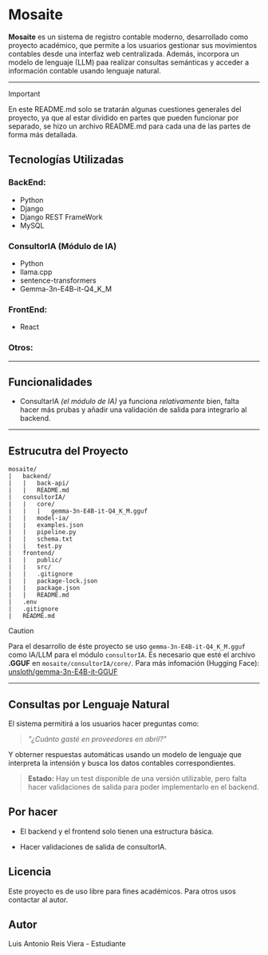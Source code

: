 # Mosaite

**Mosaite** es un sistema de registro contable moderno, desarrollado como proyecto académico, que permite a los usuarios gestionar sus movimientos contables desde una interfaz web centralizada. Además, incorpora un modelo de lenguaje (LLM) paa realizar consultas semánticas y acceder a información contable usando lenguaje natural.

---

>[!IMPORTANT]
> En este README.md solo se tratarán algunas cuestiones generales del proyecto, ya que al estar dividido en partes que pueden funcionar por separado, se hizo un archivo README.md para cada una de las partes de forma más detallada.

## Tecnologías Utilizadas

### BackEnd:

- Python 
- Django 
- Django REST FrameWork
- MySQL

### ConsultorIA (Módulo de IA)

- Python
- llama.cpp
- sentence-transformers
- Gemma-3n-E4B-it-Q4_K_M

### FrontEnd:

- React

### Otros:

---

## Funcionalidades

- ConsultarIA _(el módulo de IA)_ ya funciona _relativamente_ bien, falta hacer más prubas y añadir una validación de salida para integrarlo al backend.

---

## Estrucutra del Proyecto

```
mosaite/
|   backend/
|   |   back-api/
|   |   README.md
|   consultorIA/
|   |   core/
|   |   |   gemma-3n-E4B-it-Q4_K_M.gguf
|   |   model-ia/
|   |   examples.json
|   |   pipeline.py
|   |   schema.txt
|   |   test.py
|   frontend/
|   |   public/
|   |   src/
|   |   .gitignore
|   |   package-lock.json
|   |   package.json
|   |   README.md
|   .env
|   .gitignore
|   README.md
```

>[!CAUTION]
> Para el desarrollo de éste proyecto se uso `gemma-3n-E4B-it-Q4_K_M.gguf` como IA/LLM para el módulo `consultorIA`.
> Es necesario que esté el archivo **.GGUF** en `mosaite/consultorIA/core/`.
> Para más infomación (Hugging Face): [unsloth/gemma-3n-E4B-it-GGUF](https://huggingface.co/unsloth/gemma-3n-E4B-it-GGUF)

---

## Consultas por Lenguaje Natural

El sistema permitirá a los usuarios hacer preguntas como:

> _"¿Cuánto gasté en proveedores en abril?"_

Y obterner respuestas automáticas usando un modelo de lenguaje que interpreta la intensión y busca los datos contables correspondientes.

> **Estado:** Hay un test disponible de una versión utilizable, pero falta hacer validaciones de salida para poder implementarlo en el backend.

## Por hacer

- El backend y el frontend solo tienen una estructura básica.

- Hacer validaciones de salida de consultorIA.

## Licencia

Este proyecto es de uso libre para fines académicos. Para otros usos contactar al autor.

## Autor

Luis Antonio Reis Viera - Estudiante